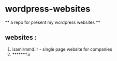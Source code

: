 # wordpress-websites
** a repo for present my wordpress websites **
## websites : 
1. isamirmmd.ir - single page website for companies
2. *******.ir

